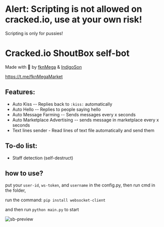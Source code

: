 # Alert: Scripting is not allowed on cracked.io, use at your own risk!
Scripting is only for pussies!

# Cracked.io ShoutBox self-bot

Made with :sparkling_heart:	by [fknMega](https://cracked.io/fknMega) & [IndigoSon](https://cracked.io/IndigoSon)

https://t.me/fknMegaMarket

## Features:

- Auto Kiss -- Replies back to `:kiss:` automatically
- Auto Hello -- Replies to people saying hello
- Auto Message Farming -- Sends messages every x seconds
- Auto Marketplace Advertising -- sends message in marketplace every x seconds
- Text lines sender - Read lines of text file automatically and send them

## To-do list:

- Staff detection (self-destruct)


## how to use?

put your `user-id`, `ws-token`, and `username` in the config.py,
then run cmd in the folder,

run the command: `pip install websocket-client`

and then run `python main.py` to start

![sb-preview](https://media.discordapp.net/attachments/1028954895325351966/1028992082343379004/unknown.png)

